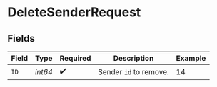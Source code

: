# DeleteSenderRequest


## Fields

| Field                  | Type                   | Required               | Description            | Example                |
| ---------------------- | ---------------------- | ---------------------- | ---------------------- | ---------------------- |
| `ID`                   | *int64*                | :heavy_check_mark:     | Sender `id` to remove. | 14                     |